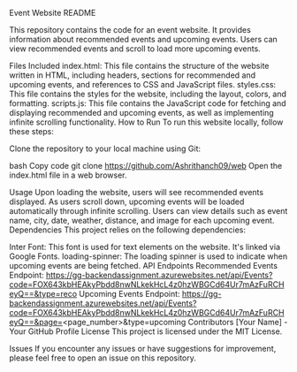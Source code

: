 Event Website README

This repository contains the code for an event website. It provides information about recommended events and upcoming events. Users can view recommended events and scroll to load more upcoming events.

Files Included
index.html: This file contains the structure of the website written in HTML, including headers, sections for recommended and upcoming events, and references to CSS and JavaScript files.
styles.css: This file contains the styles for the website, including the layout, colors, and formatting.
scripts.js: This file contains the JavaScript code for fetching and displaying recommended and upcoming events, as well as implementing infinite scrolling functionality.
How to Run
To run this website locally, follow these steps:

Clone the repository to your local machine using Git:

bash
Copy code
git clone <https://github.com/Ashrithanch09/web>
Open the index.html file in a web browser.

Usage
Upon loading the website, users will see recommended events displayed.
As users scroll down, upcoming events will be loaded automatically through infinite scrolling.
Users can view details such as event name, city, date, weather, distance, and image for each upcoming event.
Dependencies
This project relies on the following dependencies:

Inter Font: This font is used for text elements on the website. It's linked via Google Fonts.
loading-spinner: The loading spinner is used to indicate when upcoming events are being fetched.
API Endpoints
Recommended Events Endpoint: https://gg-backendassignment.azurewebsites.net/api/Events?code=FOX643kbHEAkyPbdd8nwNLkekHcL4z0hzWBGCd64Ur7mAzFuRCHeyQ==&type=reco
Upcoming Events Endpoint: https://gg-backendassignment.azurewebsites.net/api/Events?code=FOX643kbHEAkyPbdd8nwNLkekHcL4z0hzWBGCd64Ur7mAzFuRCHeyQ==&page=<page_number>&type=upcoming
Contributors
[Your Name] - Your GitHub Profile
License
This project is licensed under the MIT License.

Issues
If you encounter any issues or have suggestions for improvement, please feel free to open an issue on this repository.
